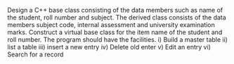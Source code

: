 Design a C++ base class consisting of the data members such as name of the student, roll number and subject. 
The derived class consists of the data  members subject code, internal assessment and university examination marks. 
Construct a virtual base class for the item name of the student and roll number. 
The program should have the facilities. 
i) Build a master table 
ii) list a table 
iii) insert a new entry 
iv) Delete old enter
v) Edit an entry 
vi) Search for a record
